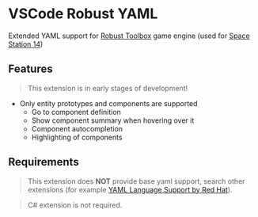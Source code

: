 # VSCode Robust YAML

Extended YAML support for [Robust Toolbox](https://github.com/space-wizards/RobustToolbox) game engine (used for [Space Station 14](https://github.com/space-wizards/space-station-14))

## Features

> This extension is in early stages of development!

* Only entity prototypes and components are supported
  * Go to component definition
  * Show component summary when hovering over it
  * Component autocompletion
  * Highlighting of components

## Requirements

> This extension does **NOT** provide base yaml support, search other extensions (for example [YAML Language Support by Red Hat](https://marketplace.visualstudio.com/items?itemName=redhat.vscode-yaml)).

> C# extension is not required.
